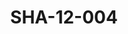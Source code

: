 ---
pid: SHA-12-004
title: SHA-12-004
language: en
collection: Sharhabil Ahmed
original_label: 
rights: Sharhabil Ahmed
location_of_original: Sharhabil Ahmed
photographer_or_studio: 
scanned_from: photograph 10.1 by 15.1
_date: 2000s
location: Khartoum
description: Sharhabil Ahmed with a guitar
additional_notes: 
permission_display: 'yes'
on_server: 'no'
on_website: 'no'
permalink: "/archive/en/sha-12-004.html"
layout: photo-page
---